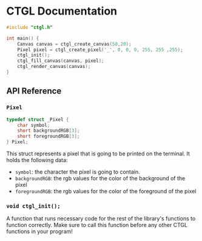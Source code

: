 # CTGL Documentation



```c
#include "ctgl.h"

int main() {
	Canvas canvas = ctgl_create_canvas(50,20);
	Pixel pixel = ctgl_create_pixel('_', 0, 0, 0, 255, 255 ,255);
	ctgl_init();
	ctgl_fill_canvas(canvas, pixel);
	ctgl_render_canvas(canvas);
}
```

## API Reference


### `Pixel`

```c
typedef struct _Pixel {
	char symbol;
	short backgroundRGB[3];
	short foregroundRGB[3];
} Pixel;
```

This struct represents a pixel that is going to be printed on the terminal.
It holds the following data:
- `symbol`: the character the pixel is going to contain.
- `backgroundRGB`: the rgb values for the color of the background of the pixel
- `foregroundRGB`: the rgb values for the color of the foreground of the pixel



### `void ctgl_init();`

A function that runs necessary code for the rest of the library's functions to function correctly. Make sure to call this function before any other CTGL functions in your program!
